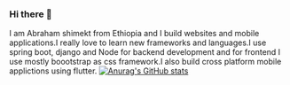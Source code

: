 ### Hi there 👋
I am Abraham shimekt from Ethiopia and I build websites and mobile applications.I really love to learn new frameworks and languages.I use spring boot, django and Node for backend development and for frontend I use mostly boootstrap as css framework.I also build cross platform mobile applictions using flutter.
[![Anurag's GitHub stats](https://github-readme-stats.vercel.app/api?username=Abe40)](https://github.com/anuraghazra/github-readme-stats)

